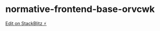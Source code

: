 # normative-frontend-base-orvcwk

[Edit on StackBlitz ⚡️](https://stackblitz.com/edit/normative-frontend-base-orvcwk)